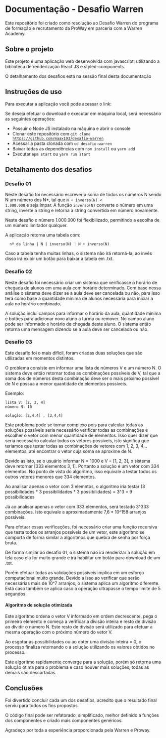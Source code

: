 # Documentação - Desafio Warren

Este repositório foi criado como resolução ao Desafio Warren do programa de formação e recrutamento da ProWay em parceria com a Warren Academy.

## Sobre o projeto

Este projeto é uma aplicação web desenvolvida com javascript, utilizando a biblioteca de renderização React JS e styled-components.

O detalhamento dos desafios está na sessão final desta documentação

## Instruções de uso

Para executar a aplicação você pode acessar o link:

Se deseja efetuar o download e executar em máquina local, será necessário as seguintes operações:

- Possuir o Node JS instalado na máquina e abrir o console
- Clonar este repositório com <code>git clone https://github.com/maax103/desafio-warren</code>
- Acessar a pasta clonada com <code>cd desafio-warren</code>
- Baixar todas as dependências com <code>npm install</code> ou <code>yarn add</code>
- Executar <code>npm start</code> ou <code>yarn run start</code>

## Detalhamento dos desafios

### Desafio 01 

  Neste desafio foi necessário escrever a soma de todos os números N sendo N um número dos N*, tal que <code>N + inverso(N) < 1.000.000</code> e seja ímpar. A função <code>inverso(N)</code> converte o número em uma string, inverte a string e retorna a string convertida em número novamente.

  Neste desafio o número 1.000.000 foi flexibilizado, permitindo a escolha de um número limitador qualquer.

  A aplicação retorna uma tabela com:  
  
      nº da linha | N | inverso(N) | N + inverso(N)
  
  Caso a tabela tenha muitas linhas, o sistema não irá retorná-la, ao invés disso irá exibir um botão para baixar a tabela em .txt. 
  
  ### Desafio 02
  
  Neste desafio foi necessário criar um sistema que verificasse o horário de chegada de alunos em uma aula com horário determinado. Com base nessa análise o sistema deve dizer se a aula deve ser cancelada ou não, para isso terá como base a quantidade mínima de alunos necessária para iniciar a aula no horário combinado.
  
  A solução inclui campos para informar o horário da aula, quantidade mínima e botões para adicionar novo aluno a turma ou remover. No campo aluno pode ser informado o horário de chegada deste aluno. O sistema então retorna uma mensagem dizendo se a aula deve ser cancelada ou não.
  
  ### Desafio 03
  
  Este desafio foi o mais difícil, foram criadas duas soluções que são utilizadas em momentos distintos.
  
  O problema consiste em informar uma lista de números V e um número N. O sistema deve então retornar todas as combinações possíveis de V, tal que a soma dos de números desta combinação deve ser o mais próximo possível de N e possua a menor quantidade de elementos possíveis.
  
  Exemplo:
  
    lista V: [2, 3, 4]
    número N: 10
  
    solução: [2,4,4] , [3,4,4]

Este problema pode se tornar complexo pois para calcular todas as soluções possíveis seria necessário verificar todas as combinações e escolher o vetor com menor quantidade de elementos. Isso quer dizer que seria necessário calcular todos os vetores possíveis, isto significa que teriamos que testar todas as combinações de vetores com 1, 2, 3, 4... elementos, até encontrar o vetor cuja soma se aproxime de N.
  
Devido as isto, se o usuário informar N = 1000 e V = [1, 2, 3], o sistema deve retornar [333 elementos 3, 1]. Portanto a solução é um vetor com 334 elementos. No ponto de vista do algoritmo, isso equivale a testar todos os outros vetores menores que 334 elementos.
  
Ao analisar apenas o vetor com 3 elemntos, o algoritmo iria testar (3 possibilidades * 3 possibilidades * 3 possibilidades) = 3^3 = 9 possibilidades
  
Já ao analisar apenas o vetor com 333 elementos, será testado 3^333 combinações. Isto equivale a aproximadamente 7,6 * 10^158 arranjos possíveis.

Para efetuar essas verificações, foi necessário criar uma função recursiva que testa todos os arranjos possíveis de um vetor, este algoritmo se comporta  de forma similar a algoritmos que quebra de senha por força bruta.
  
De forma similar ao desafio 01, o sistema não irá renderizar a solução em tela caso ela for muito grande e irá habilitar um botão para download de um .txt.
  
Porém efetuar todas as validações possíveis implica em um esforço computacional muito grande. Devido a isso ao verificar que serão necessárias mais de 10^7 arranjos, o sistema aplica um algoritmo diferente. Está caso também se aplica caso a operação ultrapasse o tempo limite de 5 segundos.
  
#### Algoritmo de solução otimizada
  
  Este algoritmo ordena o vetor V informado em ordem decrescente, pega o primeiro elemento e começa a verificar a divisão inteira e resto de divisão ao dividir o número N. Este resto de divisão será utilizado para efetuar a mesma operação com o próximo número do vetor V.
  
  Ao esgotar as possibilidades ou ao obter uma divisão inteira = 0, o processo finaliza retornando o a solução utilizando os valores obtidos no processo.
  
  Este algoritmo rapidamente converge para a solução, porém só retorna uma solução ótima para o problema e caso houver mais soluções, todas as demais são descartadas.
  
## Conclusões
  
  Foi divertido concluir cada um dos desafios, acredito que o resultado final serviu para todos os fins propostos.
  
  O código final pode ser refatorado, simplificado, melhor definido a funções dos componentes e criado mais componentes genéricos.
  
  Agradeço por toda a experiência proporcionada pela Warren e Proway. 
